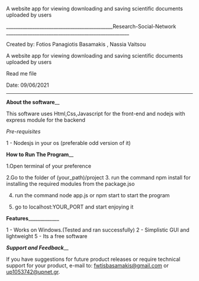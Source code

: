 
A website app for viewing downloading and saving scientific documents uploaded by users 

_____________________________________________Research-Social-Network ____________________________________________________

Created by: Fotios Panagiotis Basamakis , Nassia Vaitsou

A website app for viewing downloading and saving scientific documents uploaded by users 

Read me file

Date: 09/06/2021
_________________________________________________________________________________________________________________________


________About the software__________ 

This software uses 
Html,Css,Javascript for the front-end and
nodejs with express module for the backend

_Pre-requisites_ 

1 - Nodesjs in your os (preferable odd version of it)
	
________How to Run The Program__________

1.Open terminal of your preference

2.Go to the folder of (your_path)/project
3. run the command npm install for installing the required modules from the package.jso

4. run the command node app.js or npm start to start the program

5. go to localhost:YOUR_PORT and start enjoying it

________Features_____________________

1 - Works on Windows.(Tested and ran successfully) 
2 - Simplistic GUI and lightweight 
5 - Its a free software 


_______Support and Feedback_________

If you have suggestions for future product releases or require technical support for your product, 
e-mail to: fwtisbasamakis@gmail.com or up1053742@upnet.gr.
